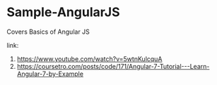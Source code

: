 # Sample-AngularJS
Covers Basics of Angular JS

link:
1.  https://www.youtube.com/watch?v=5wtnKulcquA
2.  https://coursetro.com/posts/code/171/Angular-7-Tutorial---Learn-Angular-7-by-Example
